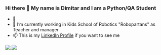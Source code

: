 ### Hi there 👋 My name is Dimitar and I am a Python/QA Student
- 🌱  
- 🔭 I’m currently working in Kids School of Robotics "Robopartans" as Teacher and manager
- 📫 This is my [LinkedIn Profile](https://www.linkedin.com/in/dimitar-tamahkyarov-6a6684186/) if you want to see me

<a href="https://github.com/anuraghazra/github-readme-stats">
  <img align="center" src="https://github-readme-stats.vercel.app/api/pin/?username=DimitarTamahkyarov&repo=github-readme-stats" />
</a>
<a href="https://github.com/anuraghazra/convoychat">
  <img align="center" src="https://github-readme-stats.vercel.app/api/pin/?username=DimitarTamahkyarov&repo=convoychat" />
</a>


<!--
**DimitarTamahkyarov/DimitarTamahkyarov** is a ✨ _special_ ✨ repository because its `README.md` (this file) appears on your GitHub profile.

Here are some ideas to get you started:

- 🔭 I’m currently working on ...
- 🌱 I’m currently learning ...
- 👯 I’m looking to collaborate on ...
- 🤔 I’m looking for help with ...
- 💬 Ask me about ...
- 📫 How to reach me: ...
- 😄 Pronouns: ...
- ⚡ Fun fact: ...
-->
